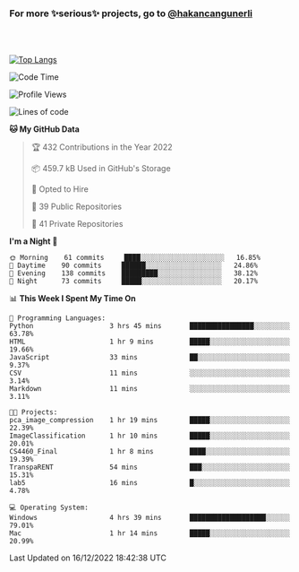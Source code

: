### For more ✨serious✨ projects, go to [@hakancangunerli](https://github.com/hakancangunerli)

<br>
<br>



[![Top Langs](https://github-readme-stats.vercel.app/api/top-langs/?username=63616e&layout=compact&hide=tex,html,shell,assembly,C&langs_count=6&exclude_repo=2015-csharp)](https://github.com/anuraghazra/github-readme-stats)


<!--START_SECTION:waka-->
![Code Time](http://img.shields.io/badge/Code%20Time-362%20hrs%2037%20mins-blue)

![Profile Views](http://img.shields.io/badge/Profile%20Views-0-blue)

![Lines of code](https://img.shields.io/badge/From%20Hello%20World%20I%27ve%20Written-1%20Million%20lines%20of%20code-blue)

**🐱 My GitHub Data** 

> 🏆 432 Contributions in the Year 2022
 > 
> 📦 459.7 kB Used in GitHub's Storage 
 > 
> 💼 Opted to Hire
 > 
> 📜 39 Public Repositories 
 > 
> 🔑 41 Private Repositories  
 > 
**I'm a Night 🦉** 

```text
🌞 Morning    61 commits     ████░░░░░░░░░░░░░░░░░░░░░   16.85% 
🌆 Daytime    90 commits     ██████░░░░░░░░░░░░░░░░░░░   24.86% 
🌃 Evening    138 commits    █████████░░░░░░░░░░░░░░░░   38.12% 
🌙 Night      73 commits     █████░░░░░░░░░░░░░░░░░░░░   20.17%

```


📊 **This Week I Spent My Time On** 

```text
💬 Programming Languages: 
Python                   3 hrs 45 mins       ████████████████░░░░░░░░░   63.78% 
HTML                     1 hr 9 mins         █████░░░░░░░░░░░░░░░░░░░░   19.66% 
JavaScript               33 mins             ██░░░░░░░░░░░░░░░░░░░░░░░   9.37% 
CSV                      11 mins             ░░░░░░░░░░░░░░░░░░░░░░░░░   3.14% 
Markdown                 11 mins             ░░░░░░░░░░░░░░░░░░░░░░░░░   3.11%

🐱‍💻 Projects: 
pca_image_compression    1 hr 19 mins        █████░░░░░░░░░░░░░░░░░░░░   22.39% 
ImageClassification      1 hr 10 mins        █████░░░░░░░░░░░░░░░░░░░░   20.01% 
CS4460_Final             1 hr 8 mins         ████░░░░░░░░░░░░░░░░░░░░░   19.39% 
TranspaRENT              54 mins             ███░░░░░░░░░░░░░░░░░░░░░░   15.31% 
lab5                     16 mins             █░░░░░░░░░░░░░░░░░░░░░░░░   4.78%

💻 Operating System: 
Windows                  4 hrs 39 mins       ███████████████████░░░░░░   79.01% 
Mac                      1 hr 14 mins        █████░░░░░░░░░░░░░░░░░░░░   20.99%

```


 Last Updated on 16/12/2022 18:42:38 UTC
<!--END_SECTION:waka-->


